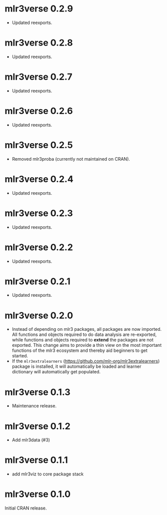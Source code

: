 # mlr3verse 0.2.9

- Updated reexports.

# mlr3verse 0.2.8

- Updated reexports.

# mlr3verse 0.2.7

- Updated reexports.

# mlr3verse 0.2.6

- Updated reexports.

# mlr3verse 0.2.5

- Removed mlr3proba (currently not maintained on CRAN).

# mlr3verse 0.2.4

- Updated reexports.

# mlr3verse 0.2.3

- Updated reexports.

# mlr3verse 0.2.2

- Updated reexports.

# mlr3verse 0.2.1

* Updated reexports.

# mlr3verse 0.2.0

* Instead of depending on mlr3 packages, all packages are now imported.
  All functions and objects required to do data analysis are re-exported, while
  functions and objects required to **extend** the packages are not exported.
  This change aims to provide a thin view on the most important functions of the
  mlr3 ecosystem and thereby aid beginners to get started.
* If the `mlr3extralearners` (<https://github.com/mlr-org/mlr3extralearners>)
  package is installed, it will automatically be loaded and learner dictionary
  will automatically get populated.


# mlr3verse 0.1.3

- Maintenance release.


# mlr3verse 0.1.2

- Add mlr3data (#3)


# mlr3verse 0.1.1

* add mlr3viz to core package stack


# mlr3verse 0.1.0

Initial CRAN release.
